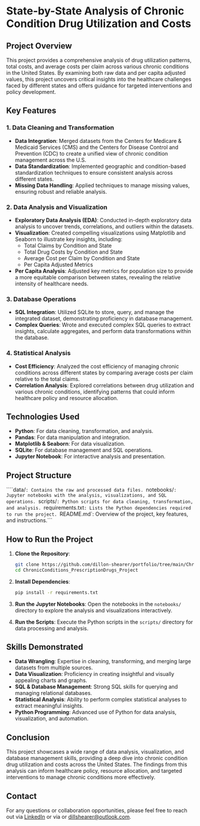 # **State-by-State Analysis of Chronic Condition Drug Utilization and Costs**

## **Project Overview**

This project provides a comprehensive analysis of drug utilization patterns, total costs, and average costs per claim across various chronic conditions in the United States. By examining both raw data and per capita adjusted values, this project uncovers critical insights into the healthcare challenges faced by different states and offers guidance for targeted interventions and policy development.

## **Key Features**

### **1. Data Cleaning and Transformation**
- **Data Integration**: Merged datasets from the Centers for Medicare & Medicaid Services (CMS) and the Centers for Disease Control and Prevention (CDC) to create a unified view of chronic condition management across the U.S.
- **Data Standardization**: Implemented geographic and condition-based standardization techniques to ensure consistent analysis across different states.
- **Missing Data Handling**: Applied techniques to manage missing values, ensuring robust and reliable analysis.

### **2. Data Analysis and Visualization**
- **Exploratory Data Analysis (EDA)**: Conducted in-depth exploratory data analysis to uncover trends, correlations, and outliers within the datasets.
- **Visualization**: Created compelling visualizations using Matplotlib and Seaborn to illustrate key insights, including:
  - Total Claims by Condition and State
  - Total Drug Costs by Condition and State
  - Average Cost per Claim by Condition and State
  - Per Capita Adjusted Metrics
- **Per Capita Analysis**: Adjusted key metrics for population size to provide a more equitable comparison between states, revealing the relative intensity of healthcare needs.

### **3. Database Operations**
- **SQL Integration**: Utilized SQLite to store, query, and manage the integrated dataset, demonstrating proficiency in database management.
- **Complex Queries**: Wrote and executed complex SQL queries to extract insights, calculate aggregates, and perform data transformations within the database.

### **4. Statistical Analysis**
- **Cost Efficiency**: Analyzed the cost efficiency of managing chronic conditions across different states by comparing average costs per claim relative to the total claims.
- **Correlation Analysis**: Explored correlations between drug utilization and various chronic conditions, identifying patterns that could inform healthcare policy and resource allocation.

## **Technologies Used**
- **Python**: For data cleaning, transformation, and analysis.
- **Pandas**: For data manipulation and integration.
- **Matplotlib & Seaborn**: For data visualization.
- **SQLite**: For database management and SQL operations.
- **Jupyter Notebook**: For interactive analysis and presentation.

## **Project Structure**
````data/`: Contains the raw and processed data files.
`notebooks/`: Jupyter notebooks with the analysis, visualizations, and SQL operations.
`scripts/`: Python scripts for data cleaning, transformation, and analysis.
`requirements.txt`: Lists the Python dependencies required to run the project.
`README.md`: Overview of the project, key features, and instructions.```

## **How to Run the Project**
1. **Clone the Repository**:
    ```bash
    git clone https://github.com/dillon-shearer/portfolio/tree/main/ChronicConditions_PrescriptionDrugs_Project
    cd ChronicConditions_PrescriptionDrugs_Project
    ```

2. **Install Dependencies**:
    ```bash
    pip install -r requirements.txt
    ```

3. **Run the Jupyter Notebooks**:
    Open the notebooks in the `notebooks/` directory to explore the analysis and visualizations interactively.

4. **Run the Scripts**:
    Execute the Python scripts in the `scripts/` directory for data processing and analysis.

## **Skills Demonstrated**
- **Data Wrangling**: Expertise in cleaning, transforming, and merging large datasets from multiple sources.
- **Data Visualization**: Proficiency in creating insightful and visually appealing charts and graphs.
- **SQL & Database Management**: Strong SQL skills for querying and managing relational databases.
- **Statistical Analysis**: Ability to perform complex statistical analyses to extract meaningful insights.
- **Python Programming**: Advanced use of Python for data analysis, visualization, and automation.

## **Conclusion**
This project showcases a wide range of data analysis, visualization, and database management skills, providing a deep dive into chronic condition drug utilization and costs across the United States. The findings from this analysis can inform healthcare policy, resource allocation, and targeted interventions to manage chronic conditions more effectively.

## **Contact**
For any questions or collaboration opportunities, please feel free to reach out via [LinkedIn](https://www.linkedin.com/in/dillonshearer/) or via or [dillshearer@outlook.com](mailto:dillshearer@outlook.com).
